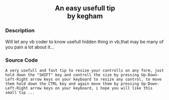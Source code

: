 ﻿<div align="center">

## An easy usefull tip<br/>by kegham

</div>

### Description

Will let any vb coder to know usefull hidden thing in vb,that may be many of you pain a lot about it...

### Source Code

```
A very usefull and fast tip to resize your controlls on any form, just hold down the "SHIFT" key and controll the size by pressing Up-Down-Left-Right arrow keys on your keyboard to resize any control, to move them hold down the CTRL key and again move them by pressing Up-Down-Left-Right arrow keys on your keyboard, i hope you will like this small tip ...
```

